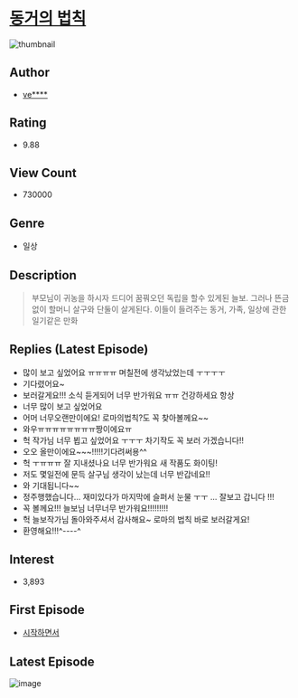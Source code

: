 # [동거의 법칙](https://comic.naver.com/bestChallenge/list?titleId=473320)
![thumbnail](https://image-comic.pstatic.net/user_contents_data/challenge_comic/2012/05/11/230622/thumbnail_title_vecchi_140502_.jpg)

## Author
- [ve****](https://comic.naver.com/artistTitle?id=230622)

## Rating
- 9.88

## View Count
- 730000

## Genre
- 일상

## Description
> 부모님이 귀농을 하시자 드디어 꿈꿔오던 독립을 할수 있게된 늘보. 그러나 뜬금없이 할머니 살구와 단둘이 살게된다. 이들이 들려주는 동거, 가족, 일상에 관한 일기같은 만화

## Replies (Latest Episode)
- 많이 보고 싶었어요 ㅠㅠㅠㅠ 며칠전에 생각났었는데 ㅜㅜㅜㅜ
- 기다렸어요~
- 보러갈게요!!! 소식 듣게되어 너무 반가워요 ㅠㅠ 건강하세요 항상
- 너무 많이 보고 싶었어요
- 어머 너무오랜만이에요! 로마의법칙?도 꼭 찾아볼께요~~
- 와우ㅠㅠㅠㅠㅠㅠㅠㅠ짱이에요ㅠ
- 헉 작가님 너무 뵙고 싶었어요 ㅜㅜㅜ 차기작도 꼭 보러 가겠습니다!!
- 오오 올만이에요~~~!!!!!기다려써용^^
- 헉 ㅜㅠㅠㅠ 잘 지내셨나요 너무 반가워요 새 작품도 화이팅!
- 저도 몇일전에 문득 살구님 생각이 났는데 너무 반갑네요!!
- 와 기대됩니다~~
- 정주행했습니다... 재미있다가 마지막에 슬퍼서 눈물 ㅜㅜ ... 잘보고 갑니다 !!!
- 꼭 볼께요!!! 늘보님 너무너무 반가워요!!!!!!!!!
- 헉 늘보작가님 돌아와주셔서 감사해요~ 로마의 법칙 바로 보러갈게요!
- 환영해요!!!^----^

## Interest
- 3,893

## First Episode
- [시작하면서](https://comic.naver.com/bestChallenge/detail?titleId=473320&no=1)

## Latest Episode
![image](https://image-comic.pstatic.net/user_contents_data/challenge_comic/2020/08/26/230622/upload_3631361658942207333.jpeg)
